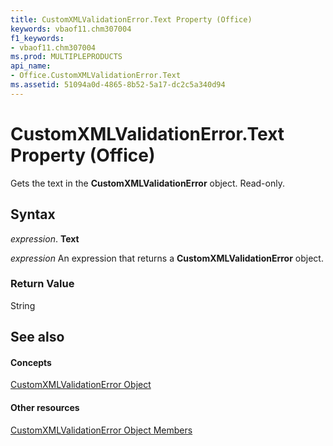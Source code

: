 ```yaml
---
title: CustomXMLValidationError.Text Property (Office)
keywords: vbaof11.chm307004
f1_keywords:
- vbaof11.chm307004
ms.prod: MULTIPLEPRODUCTS
api_name:
- Office.CustomXMLValidationError.Text
ms.assetid: 51094a0d-4865-8b52-5a17-dc2c5a340d94
---
```



# CustomXMLValidationError.Text Property (Office)

Gets the text in the  **CustomXMLValidationError** object. Read-only.


## Syntax

 _expression_. **Text**

 _expression_ An expression that returns a **CustomXMLValidationError** object.


### Return Value

String


## See also


#### Concepts


[CustomXMLValidationError Object](customxmlvalidationerror-object-office.md)
#### Other resources


[CustomXMLValidationError Object Members](customxmlvalidationerror-members-office.md)

